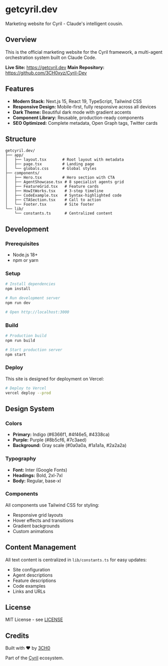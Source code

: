 # getcyril.dev

Marketing website for Cyril - Claude's intelligent cousin.

## Overview

This is the official marketing website for the Cyril framework, a multi-agent orchestration system built on Claude Code.

**Live Site:** https://getcyril.dev
**Main Repository:** https://github.com/3CH0xyz/Cyril-Dev

## Features

- **Modern Stack:** Next.js 15, React 19, TypeScript, Tailwind CSS
- **Responsive Design:** Mobile-first, fully responsive across all devices
- **Dark Theme:** Beautiful dark mode with gradient accents
- **Component Library:** Reusable, production-ready components
- **SEO Optimized:** Complete metadata, Open Graph tags, Twitter cards

## Structure

```
getcyril.dev/
├── app/
│   ├── layout.tsx       # Root layout with metadata
│   ├── page.tsx         # Landing page
│   └── globals.css      # Global styles
├── components/
│   ├── Hero.tsx         # Hero section with CTA
│   ├── AgentShowcase.tsx # 8 specialist agents grid
│   ├── FeatureGrid.tsx   # Feature cards
│   ├── HowItWorks.tsx    # 3-step timeline
│   ├── CodeExample.tsx   # Syntax-highlighted code
│   ├── CTASection.tsx    # Call to action
│   └── Footer.tsx        # Site footer
└── lib/
    └── constants.ts      # Centralized content

```

## Development

### Prerequisites

- Node.js 18+
- npm or yarn

### Setup

```bash
# Install dependencies
npm install

# Run development server
npm run dev

# Open http://localhost:3000
```

### Build

```bash
# Production build
npm run build

# Start production server
npm start
```

### Deploy

This site is designed for deployment on Vercel:

```bash
# Deploy to Vercel
vercel deploy --prod
```

## Design System

### Colors

- **Primary:** Indigo (#6366f1, #4f46e5, #4338ca)
- **Purple:** Purple (#8b5cf6, #7c3aed)
- **Background:** Gray scale (#0a0a0a, #1a1a1a, #2a2a2a)

### Typography

- **Font:** Inter (Google Fonts)
- **Headings:** Bold, 2xl-7xl
- **Body:** Regular, base-xl

### Components

All components use Tailwind CSS for styling:
- Responsive grid layouts
- Hover effects and transitions
- Gradient backgrounds
- Custom animations

## Content Management

All text content is centralized in `lib/constants.ts` for easy updates:

- Site configuration
- Agent descriptions
- Feature descriptions
- Code examples
- Links and URLs

## License

MIT License - see [LICENSE](LICENSE)

## Credits

Built with ❤️ by [3CH0](https://3ch0.dev)

Part of the [Cyril](https://github.com/3CH0xyz/Cyril-Dev) ecosystem.
